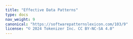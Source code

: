 ```yaml
---
title: "Effective Data Patterns"
type: docs
nav_weight: 9
canonical: "https://softwarepatternslexicon.com/103/9"
license: "© 2024 Tokenizer Inc. CC BY-NC-SA 4.0"
---
```

